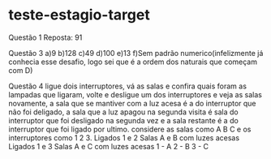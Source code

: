 # teste-estagio-target
Questão 1
Reposta: 91

Questão 3
a)9
b)128
c)49
d)100
e)13
f)Sem padrão numerico(infelizmente já conhecia esse desafio, logo sei que é a ordem dos naturais que começam com D)

Questão 4
ligue dois interruptores, vá as salas e confira quais foram as lampadas que ligaram, volte e desligue um dos interruptores e veja as salas novamente, a sala que se mantiver com a luz acesa é a do interruptor que não foi deligado, a sala que a luz apagou na segunda visita é sala do interruptor que foi desligado na segunda vez e a sala restante é a do interruptor que foi ligado por ultimo. considere as salas como A B C e os interruptores como 1 2 3.
Ligados 1 e 2
Salas A e B com luzes acesas
Ligados 1 e 3
Salas A e C com luzes acesas
1 - A
2 - B
3 - C
